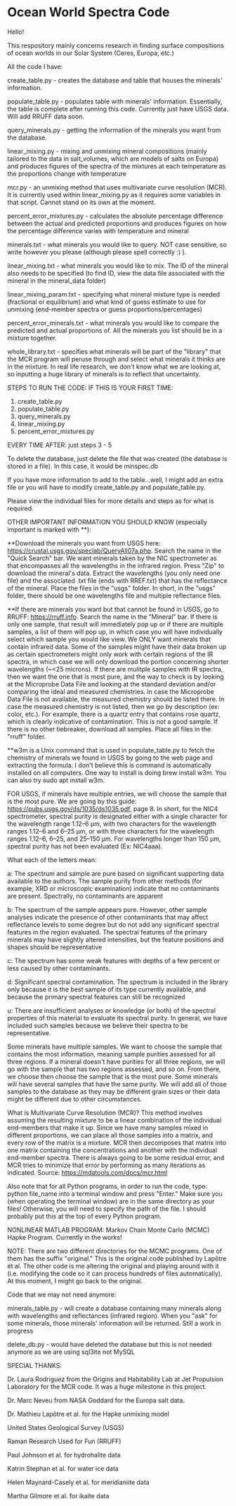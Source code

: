 # Ocean World Spectra Code

Hello!

This respository mainly concerns research in finding surface compositions of ocean worlds in our Solar System (Ceres, Europa, etc.)

All the code I have:

create_table.py - creates the database and table that houses the minerals' information.

populate_table.py - populates table with minerals' information. Essentially, the table is complete after running this code. Currently just have USGS data. Will add RRUFF data soon.

query_minerals.py - getting the information of the minerals you want from the database.

linear_mixing.py - mixing and unmixing mineral compositions (mainly tailored to the data in salt_volumes, which are models of salts on Europa) and produces figures of the spectra of the mixtures at each temperature as the proportions change with temperature

mcr.py - an unmixing method that uses multivariate curve resolution (MCR). It is currently used within linear_mixing.py as it requires some variables in that script. Cannot stand on its own at the moment.

percent_error_mixtures.py - calculates the absolute percentage difference between the actual and predicted proportions and produces figures on how the percentage difference varies with temperature and mineral

minerals.txt - what minerals you would like to query. NOT case sensitive, so write however you please (although please spell correctly :) ).

linear_mixing.txt - what minerals you would like to mix. The ID of the mineral also needs to be specified (to find ID, view the data file associated with the mineral in the mineral_data folder)

linear_mixing_param.txt - specifying what mineral mixture type is needed (fractional or equilibrium) and what kind of guess estimate to use for unmixing (end-member spectra or guess proportions/percentages)

percent_error_minerals.txt - what minerals you would like to compare the predicted and actual proportions of. All the minerals you list should be in a mixture together.

whole_library.txt - specifies what minerals will be part of the "library" that the MCR program will peruse through and select what minerals it thinks are in the mixture. In real life research, we don't know what we are looking at, so inputting a huge library of minerals is to reflect that uncertainty.

STEPS TO RUN THE CODE:
IF THIS IS YOUR FIRST TIME:
1. create_table.py
2. populate_table.py
3. query_minerals.py
4. linear_mixing.py
5. percent_error_mixtures.py

EVERY TIME AFTER:
just steps 3 - 5

To delete the database, just delete the file that was created (the database is stored in a file). In this case, it would be minspec.db

If you have more information to add to the table...well, I might add an extra file or you will have to modify create_table.py and populate_table.py.

Please view the individual files for more details and steps as for what is required.

OTHER IMPORTANT INFORMATION YOU SHOULD KNOW (especially important is marked with **):

**Download the minerals you want from USGS here: https://crustal.usgs.gov/speclab/QueryAll07a.php. Search the name in the "Quick Search" bar. We want minerals taken by the NIC spectrometer as that encompasses all the wavelengths in the infrared region. Press "Zip" to download the mineral's data. Extract the wavelengths (you only need one file) and the associated .txt file (ends with RREF.txt) that has the reflectance of the mineral. Place the files in the "usgs" folder. In short, in the "usgs" folder, there should be one wavelengths file and multiple reflectance files.

**If there are minerals you want but that cannot be found in USGS, go to RRUFF: https://rruff.info. Search the name in the "Mineral" bar. If there is only one sample, that result will immediately pop up or if there are multiple samples, a list of them will pop up, in which case you will have individually select which sample you would like view. We ONLY want minerals that contain infrared data. Some of the samples might have their data broken up as certain spectrometers might only work with certain regions of the IR spectra, in which case we will only download the portion concerning shorter wavelengths (~<25 microns). If there are mulitple samples with IR spectra, then we want the one that is most pure, and the way to check is by looking at the Microprobe Data File and looking at the standard deviation and/or comparing the ideal and measured chemistries. In case the Microprobe Data File is not available, the measured chemistry should be listed there. In case the measured chemistry is not listed, then we go by description (ex: color, etc.). For example, there is a quartz entry that contains rose quartz, which is clearly indicative of contamination. This is not a good sample. If there is no other tiebreaker, download all samples. Place all files in the "rruff" folder.

**w3m is a Unix command that is used in populate_table.py to fetch the chemistry of minerals we found in USGS by going to the web page and extracting the formula. I don't believe this is command is automatically installed on all computers. One way to install is doing brew install w3m. You can also try sudo apt install w3m.

FOR USGS, if minerals have multiple entries, we will choose the sample that is the most pure. We are going by this guide: https://pubs.usgs.gov/ds/1035/ds1035.pdf, page 8. In short, for the NIC4 spectrometer, spectral purity is designated either with a single character for the wavelength range 1.12–6 μm, with two characters for the wavelength ranges 1.12–6 and 6–25 μm, or with three characters for the wavelength ranges 1.12–6, 6–25, and 25–150 μm. For wavelengths longer than 150 μm, spectral purity has not been evaluated (Ex: NIC4aaa). 

What each of the letters mean:

a: The spectrum and sample are pure based on significant supporting data available to the authors. The sample purity from other methods (for example, XRD or microscopic examination) indicate that no contaminants are present. Spectrally, no contaminants are apparent

b: The spectrum of the sample appears pure. However, other sample analyses indicate the presence of other contaminants that may affect reflectance levels to some degree but do not add any significant spectral features in the region evaluated. The spectral features of the primary minerals may have slightly altered intensities, but the feature positions and shapes should be representative

c: The spectrum has some weak features with depths of a few percent or less caused by other contaminants.

d:  Significant spectral contamination. The spectrum is included in the library only because it is the best sample of its type currently available, and because the primary spectral features can still be recognized

u: There are insufficient analyses or knowledge (or both) of the spectral properties of this material to evaluate its spectral purity. In general, we have included such samples because we believe their spectra to be representative.

Some minerals have multiple samples. We want to choose the sample that contains the most information, meaning sample purities assessed for all three regions. If a mineral doesn't have purities for all three regions, we will go with the sample that has two regions assessed, and so on. From there, we choose then choose the sample that is the most pure. Some minerals will have several samples that have the same purity. We will add all of those samples to the database as they may be different grain sizes or their data might be different due to other circumstances.

What is Multivariate Curve Resolution (MCR)?
This method involves assuming the resulting mixture to be a linear combination of the individual end-members that make it up. Since we have many samples mixed in different proportions, we can place all those samples into a matrix, and every row of the matrix is a mixture. MCR then decomposes that matrix into one matrix containing the concentrations and another with the individual end-member spectra. There is always going to be some residual error, and MCR tries to minimize that error by performing as many iterations as indicated. Source: https://mdatools.com/docs/mcr.html

Also note that for all Python programs, in order to run the code, type: python file_name into a terminal window and press "Enter." Make sure you (when operating the terminal window) are in the same directory as your files! Otherwise, you will need to specify the path of the file. I should probably put this at the top of every Python program.

NONLINEAR MATLAB PROGRAM: Markov Chain Monte Carlo (MCMC) Hapke Program. Currently in the works!

NOTE: There are two different directories for the MCMC programs. One of them has the suffix "original." This is the original code published by Lapôtre et al. The other code is me altering the original and playing around with it (i.e. modifying the code so it can process hundreds of files automatically). At this moment, I might go back to the original.

Code that we may not need anymore:

minerals_table.py - will create a database containing many minerals along with wavelengths and reflectances (infrared region). When you "ask" for some minerals, those minerals' information will be returned. Still a work in progress

delete_db.py - would have deleted the database but this is not needed anymore as we are using sql3ite not MySQL

SPECIAL THANKS:

Dr. Laura Rodriguez from the Origins and Habitability Lab at Jet Propulsion Laboratory for the MCR code. It was a huge milestone in this project.

Dr. Marc Neveu from NASA Goddard for the Europa salt data.

Dr. Mathieu Lapôtre et al. for the Hapke unmixing model

United States Geological Survey (USGS)

Raman Research Used for Fun (RRUFF)

Paul Johnson et al. for hydrohalite data

Katrin Stephan et al. for water ice data

Helen Maynard-Casely et al. for meridianiite data

Martha Gilmore et al. for ikaite data


